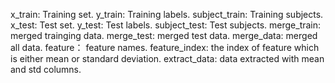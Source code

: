 x_train: Training set.
y_train: Training labels.
subject_train: Training subjects.
x_test: Test set.
y_test: Test labels.
subject_test: Test subjects.
merge_train: merged trainging data.
merge_test: merged test data.
merge_data: merged all data.
feature： feature names.
feature_index: the index of feature which is either mean or standard deviation.
extract_data: data extracted with mean and std columns.
